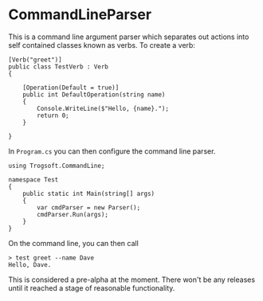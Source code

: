 # CommandLineParser

This is a command line argument parser which separates out actions into self contained classes known as verbs.  To create a verb:

```
[Verb("greet")]
public class TestVerb : Verb 
{

	[Operation(Default = true)]
	public int DefaultOperation(string name) 
	{
		Console.WriteLine($"Hello, {name}.");
		return 0;
	}

}
```

In `Program.cs` you can then configure the command line parser.

```
using Trogsoft.CommandLine;

namespace Test 
{
	public static int Main(string[] args) 
	{
		var cmdParser = new Parser();
		cmdParser.Run(args);
	}
}

```

On the command line, you can then call

```
> test greet --name Dave
Hello, Dave.
```

This is considered a pre-alpha at the moment.  There won't be any releases until it reached a stage of reasonable functionality.
